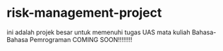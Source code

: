 # risk-management-project
ini adalah projek besar untuk memenuhi tugas UAS mata kuliah Bahasa-Bahasa Pemrograman
COMING SOON!!!!!!!!
